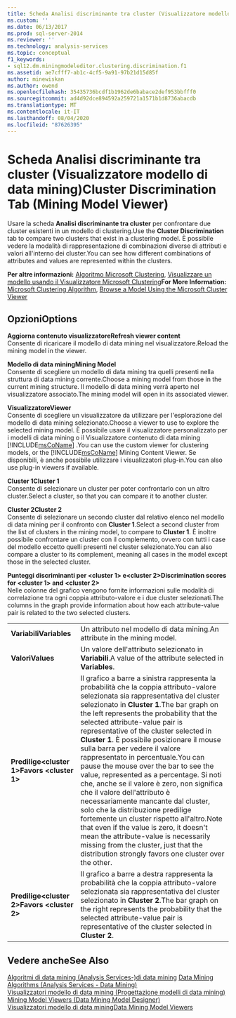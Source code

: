 ```yaml
---
title: Scheda Analisi discriminante tra cluster (Visualizzatore modello di data mining) | Microsoft Docs
ms.custom: ''
ms.date: 06/13/2017
ms.prod: sql-server-2014
ms.reviewer: ''
ms.technology: analysis-services
ms.topic: conceptual
f1_keywords:
- sql12.dm.miningmodeleditor.clustering.discrimination.f1
ms.assetid: ae7cfff7-ab1c-4cf5-9a91-97b21d15d85f
author: minewiskan
ms.author: owend
ms.openlocfilehash: 35435736bcdf1b1962de6babace2def953bbfff0
ms.sourcegitcommit: ad4d92dce894592a259721a1571b1d8736abacdb
ms.translationtype: MT
ms.contentlocale: it-IT
ms.lasthandoff: 08/04/2020
ms.locfileid: "87626395"
---
```

# <a name="cluster-discrimination-tab-mining-model-viewer"></a><span data-ttu-id="00312-102">Scheda Analisi discriminante tra cluster (Visualizzatore modello di data mining)</span><span class="sxs-lookup"><span data-stu-id="00312-102">Cluster Discrimination Tab (Mining Model Viewer)</span></span>
  <span data-ttu-id="00312-103">Usare la scheda **Analisi discriminante tra cluster** per confrontare due cluster esistenti in un modello di clustering.</span><span class="sxs-lookup"><span data-stu-id="00312-103">Use the **Cluster Discrimination** tab to compare two clusters that exist in a clustering model.</span></span> <span data-ttu-id="00312-104">È possibile vedere la modalità di rappresentazione di combinazioni diverse di attributi e valori all'interno dei cluster.</span><span class="sxs-lookup"><span data-stu-id="00312-104">You can see how different combinations of attributes and values are represented within the clusters.</span></span>  
  
 <span data-ttu-id="00312-105">**Per altre informazioni:** [Algoritmo Microsoft Clustering](data-mining/microsoft-clustering-algorithm.md), [Visualizzare un modello usando il Visualizzatore Microsoft Clustering](data-mining/browse-a-model-using-the-microsoft-cluster-viewer.md)</span><span class="sxs-lookup"><span data-stu-id="00312-105">**For More Information:** [Microsoft Clustering Algorithm](data-mining/microsoft-clustering-algorithm.md), [Browse a Model Using the Microsoft Cluster Viewer](data-mining/browse-a-model-using-the-microsoft-cluster-viewer.md)</span></span>  
  
## <a name="options"></a><span data-ttu-id="00312-106">Opzioni</span><span class="sxs-lookup"><span data-stu-id="00312-106">Options</span></span>  
 <span data-ttu-id="00312-107">**Aggiorna contenuto visualizzatore**</span><span class="sxs-lookup"><span data-stu-id="00312-107">**Refresh viewer content**</span></span>  
 <span data-ttu-id="00312-108">Consente di ricaricare il modello di data mining nel visualizzatore.</span><span class="sxs-lookup"><span data-stu-id="00312-108">Reload the mining model in the viewer.</span></span>  
  
 <span data-ttu-id="00312-109">**Modello di data mining**</span><span class="sxs-lookup"><span data-stu-id="00312-109">**Mining Model**</span></span>  
 <span data-ttu-id="00312-110">Consente di scegliere un modello di data mining tra quelli presenti nella struttura di data mining corrente.</span><span class="sxs-lookup"><span data-stu-id="00312-110">Choose a mining model from those in the current mining structure.</span></span> <span data-ttu-id="00312-111">Il modello di data mining verrà aperto nel visualizzatore associato.</span><span class="sxs-lookup"><span data-stu-id="00312-111">The mining model will open in its associated viewer.</span></span>  
  
 <span data-ttu-id="00312-112">**Visualizzatore**</span><span class="sxs-lookup"><span data-stu-id="00312-112">**Viewer**</span></span>  
 <span data-ttu-id="00312-113">Consente di scegliere un visualizzatore da utilizzare per l'esplorazione del modello di data mining selezionato.</span><span class="sxs-lookup"><span data-stu-id="00312-113">Choose a viewer to use to explore the selected mining model.</span></span> <span data-ttu-id="00312-114">È possibile usare il visualizzatore personalizzato per i modelli di data mining o il Visualizzatore contenuto di data mining [!INCLUDE[msCoName](../includes/msconame-md.md)] .</span><span class="sxs-lookup"><span data-stu-id="00312-114">You can use the custom viewer for clustering models, or the [!INCLUDE[msCoName](../includes/msconame-md.md)] Mining Content Viewer.</span></span> <span data-ttu-id="00312-115">Se disponibili, è anche possibile utilizzare i visualizzatori plug-in.</span><span class="sxs-lookup"><span data-stu-id="00312-115">You can also use plug-in viewers if available.</span></span>  
  
 <span data-ttu-id="00312-116">**Cluster 1**</span><span class="sxs-lookup"><span data-stu-id="00312-116">**Cluster 1**</span></span>  
 <span data-ttu-id="00312-117">Consente di selezionare un cluster per poter confrontarlo con un altro cluster.</span><span class="sxs-lookup"><span data-stu-id="00312-117">Select a cluster, so that you can compare it to another cluster.</span></span>  
  
 <span data-ttu-id="00312-118">**Cluster 2**</span><span class="sxs-lookup"><span data-stu-id="00312-118">**Cluster 2**</span></span>  
 <span data-ttu-id="00312-119">Consente di selezionare un secondo cluster dal relativo elenco nel modello di data mining per il confronto con **Cluster 1**.</span><span class="sxs-lookup"><span data-stu-id="00312-119">Select a second cluster from the list of clusters in the mining model, to compare to **Cluster 1**.</span></span> <span data-ttu-id="00312-120">È inoltre possibile confrontare un cluster con il complemento, ovvero con tutti i case del modello eccetto quelli presenti nel cluster selezionato.</span><span class="sxs-lookup"><span data-stu-id="00312-120">You can also compare a cluster to its complement, meaning all cases in the model except those in the selected cluster.</span></span>  
  
 <span data-ttu-id="00312-121">**Punteggi discriminanti per \<cluster 1> e\<cluster 2>**</span><span class="sxs-lookup"><span data-stu-id="00312-121">**Discrimination scores for \<cluster 1> and \<cluster 2>**</span></span>  
 <span data-ttu-id="00312-122">Nelle colonne del grafico vengono fornite informazioni sulle modalità di correlazione tra ogni coppia attributo-valore e i due cluster selezionati.</span><span class="sxs-lookup"><span data-stu-id="00312-122">The columns in the graph provide information about how each attribute-value pair is related to the two selected clusters.</span></span>  
  
|||  
|-|-|  
|<span data-ttu-id="00312-123">**Variabili**</span><span class="sxs-lookup"><span data-stu-id="00312-123">**Variables**</span></span>|<span data-ttu-id="00312-124">Un attributo nel modello di data mining.</span><span class="sxs-lookup"><span data-stu-id="00312-124">An attribute in the mining model.</span></span>|  
|<span data-ttu-id="00312-125">**Valori**</span><span class="sxs-lookup"><span data-stu-id="00312-125">**Values**</span></span>|<span data-ttu-id="00312-126">Un valore dell'attributo selezionato in **Variabili**.</span><span class="sxs-lookup"><span data-stu-id="00312-126">A value of the attribute selected in **Variables**.</span></span>|  
|<span data-ttu-id="00312-127">**Predilige\<cluster 1>**</span><span class="sxs-lookup"><span data-stu-id="00312-127">**Favors \<cluster 1>**</span></span>|<span data-ttu-id="00312-128">Il grafico a barre a sinistra rappresenta la probabilità che la coppia attributo-valore selezionata sia rappresentativa del cluster selezionato in **Cluster 1**.</span><span class="sxs-lookup"><span data-stu-id="00312-128">The bar graph on the left represents the probability that the selected attribute-value pair is representative of the cluster selected in **Cluster 1**.</span></span> <span data-ttu-id="00312-129">È possibile posizionare il mouse sulla barra per vedere il valore rappresentato in percentuale.</span><span class="sxs-lookup"><span data-stu-id="00312-129">You can pause the mouse over the bar to see the value, represented as a percentage.</span></span> <span data-ttu-id="00312-130">Si noti che, anche se il valore è zero, non significa che il valore dell'attributo è necessariamente mancante dal cluster, solo che la distribuzione predilige fortemente un cluster rispetto all'altro.</span><span class="sxs-lookup"><span data-stu-id="00312-130">Note that even if the value is zero, it doesn't mean the attribute-value is necessarily missing from the cluster, just that the distribution strongly favors one cluster over the other.</span></span>|  
|<span data-ttu-id="00312-131">**Predilige\<cluster 2>**</span><span class="sxs-lookup"><span data-stu-id="00312-131">**Favors \<cluster 2>**</span></span>|<span data-ttu-id="00312-132">Il grafico a barre a destra rappresenta la probabilità che la coppia attributo-valore selezionata sia rappresentativa del cluster selezionato in **Cluster 2**.</span><span class="sxs-lookup"><span data-stu-id="00312-132">The bar graph on the right represents the probability that the selected attribute-value pair is representative of the cluster selected in **Cluster 2**.</span></span>|  
  
## <a name="see-also"></a><span data-ttu-id="00312-133">Vedere anche</span><span class="sxs-lookup"><span data-stu-id="00312-133">See Also</span></span>  
 <span data-ttu-id="00312-134">[Algoritmi di data mining &#40;Analysis Services-&#41;di data mining](data-mining/data-mining-algorithms-analysis-services-data-mining.md) </span><span class="sxs-lookup"><span data-stu-id="00312-134">[Data Mining Algorithms &#40;Analysis Services - Data Mining&#41;](data-mining/data-mining-algorithms-analysis-services-data-mining.md) </span></span>  
 <span data-ttu-id="00312-135">[Visualizzatori modello di data mining &#40;Progettazione modelli di data mining&#41;](mining-model-viewers-data-mining-model-designer.md) </span><span class="sxs-lookup"><span data-stu-id="00312-135">[Mining Model Viewers &#40;Data Mining Model Designer&#41;](mining-model-viewers-data-mining-model-designer.md) </span></span>  
 [<span data-ttu-id="00312-136">Visualizzatori modello di data mining</span><span class="sxs-lookup"><span data-stu-id="00312-136">Data Mining Model Viewers</span></span>](data-mining/data-mining-model-viewers.md)  
  
  
